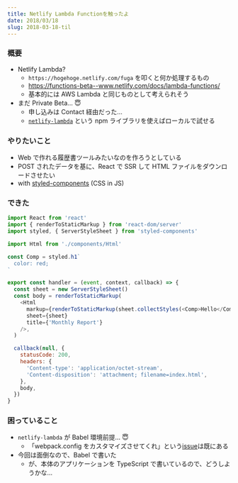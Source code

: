 ```yaml
---
title: Netlify Lambda Functionを触ったよ
date: 2018/03/18
slug: 2018-03-18-til
---
```


### 概要

* Netlify Lambda?
  * `https://hogehoge.netlify.com/fuga` を叩くと何か処理するもの
  * https://functions-beta--www.netlify.com/docs/lambda-functions/
  * 基本的には AWS Lambda と同じものとして考えられそう
* まだ Private Beta… 😇
  * 申し込みは Contact 経由だった…
  * [`netlify-lambda`](https://github.com/netlify/netlify-lambda) という npm ライブラリを使えばローカルで試せる

### やりたいこと

* Web で作れる履歴書ツールみたいなのを作ろうとしている
* POST されたデータを基に、React で SSR して HTML ファイルをダウンロードさせたい
* with [styled-components](https://github.com/styled-components/styled-components) (CSS in JS)

### できた

```js
import React from 'react'
import { renderToStaticMarkup } from 'react-dom/server'
import styled, { ServerStyleSheet } from 'styled-components'

import Html from './components/Html'

const Comp = styled.h1`
  color: red;
`

export const handler = (event, context, callback) => {
  const sheet = new ServerStyleSheet()
  const body = renderToStaticMarkup(
    <Html
      markup={renderToStaticMarkup(sheet.collectStyles(<Comp>Hello</Comp>))}
      sheet={sheet}
      title={'Monthly Report'}
    />,
  )

  callback(null, {
    statusCode: 200,
    headers: {
      'Content-type': 'application/octet-stream',
      'Content-disposition': 'attachment; filename=index.html',
    },
    body,
  })
}
```

### 困っていること

* `netlify-lambda` が Babel 環境前提… 😇
  * 「webpack.config をカスタマイズさせてくれ」という[issue](https://github.com/netlify/netlify-lambda/issues/6)は既にある
* 今回は面倒なので、Babel で書いた
  * が、本体のアプリケーションを TypeScript で書いているので、どうしようかな…
